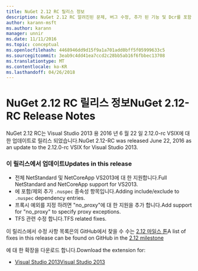 ```yaml
---
title: NuGet 2.12 RC 릴리스 정보
description: NuGet 2.12 RC 알려진된 문제, 버그 수정, 추가 된 기능 및 Dcr를 포함 하 여에 대 한 릴리스 정보입니다.
author: karann-msft
ms.author: karann
manager: unnir
ms.date: 11/11/2016
ms.topic: conceptual
ms.openlocfilehash: 4468946dd9d15f9a1a701add0bff5f05999633c5
ms.sourcegitcommit: 3eab9c4dd41ea7ccd2c28bb5ab16f6fbbec13708
ms.translationtype: MT
ms.contentlocale: ko-KR
ms.lasthandoff: 04/26/2018
---
```

# <a name="nuget-212-rc-release-notes"></a><span data-ttu-id="ed932-103">NuGet 2.12 RC 릴리스 정보</span><span class="sxs-lookup"><span data-stu-id="ed932-103">NuGet 2.12-RC Release Notes</span></span>

<span data-ttu-id="ed932-104">NuGet 2.12 RC는 Visual Studio 2013 용 2016 년 6 월 22 일 2.12.0-rc VSIX에 대 한 업데이트로 릴리스 되었습니다.</span><span class="sxs-lookup"><span data-stu-id="ed932-104">NuGet 2.12-RC was released June 22, 2016 as an update to the 2.12.0-rc VSIX for Visual Studio 2013.</span></span>

### <a name="updates-in-this-release"></a><span data-ttu-id="ed932-105">이 릴리스에서 업데이트</span><span class="sxs-lookup"><span data-stu-id="ed932-105">Updates in this release</span></span>

* <span data-ttu-id="ed932-106">전체 NetStandard 및 NetCoreApp VS2013에 대 한 지원합니다.</span><span class="sxs-lookup"><span data-stu-id="ed932-106">Full NetStandard  and NetCoreApp support for VS2013.</span></span>
* <span data-ttu-id="ed932-107">에 포함/제외 추가 `.nuspec` 종속성 항목입니다.</span><span class="sxs-lookup"><span data-stu-id="ed932-107">Adding include/exclude to `.nuspec` dependency entries.</span></span>
* <span data-ttu-id="ed932-108">프록시 예외를 지정 하려면 "no_proxy"에 대 한 지원을 추가 합니다.</span><span class="sxs-lookup"><span data-stu-id="ed932-108">Add support for "no_proxy" to specify proxy exceptions.</span></span>
* <span data-ttu-id="ed932-109">TFS 관련 수정 합니다.</span><span class="sxs-lookup"><span data-stu-id="ed932-109">TFS related fixes.</span></span>

<span data-ttu-id="ed932-110">이 릴리스에서 수정 사항 목록은의 GitHub에서 찾을 수 수는 [2.12 마일스 톤](https://github.com/NuGet/Home/issues?q=milestone%3A2.12+is%3Aclosed)</span><span class="sxs-lookup"><span data-stu-id="ed932-110">A list of fixes in this release can be found on GitHub in the [2.12 milestone](https://github.com/NuGet/Home/issues?q=milestone%3A2.12+is%3Aclosed)</span></span>

<span data-ttu-id="ed932-111">에 대 한 확장을 다운로드 합니다.</span><span class="sxs-lookup"><span data-stu-id="ed932-111">Download the extension for:</span></span>

* [<span data-ttu-id="ed932-112">Visual Studio 2013</span><span class="sxs-lookup"><span data-stu-id="ed932-112">Visual Studio 2013</span></span>](https://dist.nuget.org/visualstudio-2013-vsix/v2.12.0-rc/NuGet.Tools.vsix)
